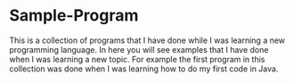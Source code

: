 # Sample-Program
This is a collection of programs that I have done while I was learning a new programming language. In here 
you will see examples that I have done when I was learning a new topic. For example the first program in
this collection was done when I was learning how to do my first code in Java. 
